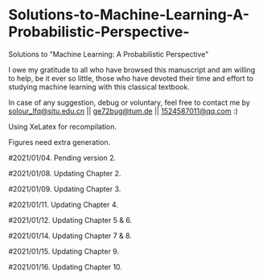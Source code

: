 # Solutions-to-Machine-Learning-A-Probabilistic-Perspective-

Solutions to "Machine Learning: A Probabilistic Perspective"

I owe my gratitude to all who have browsed this manuscript and am willing to help, be it ever so little, those who have devoted their time and effort to studying machine learning with this classical textbook. 

In case of any suggestion, debug or voluntary, feel free to contact me by solour_lfq@sjtu.edu.cn || ge72bug@tum.de || 1524587011@qq.com
:)

Using XeLatex for recompilation.

Figures need extra generation.

#2021/01/04.
Pending version 2.

#2021/01/08.
Updating Chapter 2.

#2021/01/09.
Updating Chapter 3.

#2021/01/11.
Updating Chapter 4.

#2021/01/12.
Updating Chapter 5 & 6.

#2021/01/14.
Updating Chapter 7 & 8.

#2021/01/15.
Updating Chapter 9.

#2021/01/16.
Updating Chapter 10.
